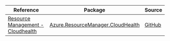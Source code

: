 | Reference | Package | Source |
|---|---|---|
|[Resource Management - Cloudhealth](resourcemanager.cloudhealth-readme.md)|[Azure.ResourceManager.CloudHealth](https://www.nuget.org/packages/Azure.ResourceManager.CloudHealth)|[GitHub](https://github.com/Azure/azure-sdk-for-net/blob/main/sdk/cloudhealth/Azure.ResourceManager.CloudHealth)|
